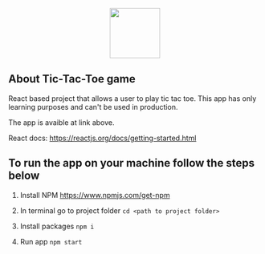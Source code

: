 <p align="center"><img src="https://cdn4.iconfinder.com/data/icons/logos-3/600/React.js_logo-512.png" width="100"></p>


## About Tic-Tac-Toe game

React based project that allows a user to play tic tac toe. This app has only learning purposes and can't be used in production. 

The app is avaible at link above.

React docs: https://reactjs.org/docs/getting-started.html

## To run the app on your machine follow the steps below

1. Install NPM https://www.npmjs.com/get-npm

2. In terminal go to project folder `cd <path to project folder>`

3. Install packages `npm i`

4. Run app `npm start`